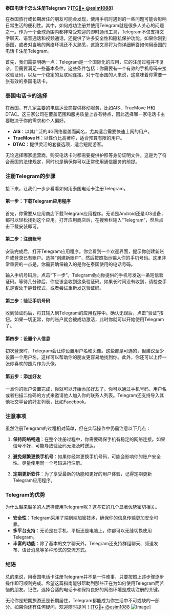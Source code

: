 **泰国电话卡怎么注册Telegram？[[TG💪+ @esim1088](https://t.me/s/esim1088)]**

在泰国旅行或长期居住的朋友可能会发现，使用手机时遇到的一些问题可能会影响日常生活的便利性。其中，如何成功注册并使用Telegram就是很多人关心的问题之一。作为一个全球范围内都非常受欢迎的即时通讯工具，Telegram不仅支持文字聊天、语音通话和视频通话，还提供了许多安全性和隐私保护功能。如果你刚到泰国，或者对当地的网络环境还不太熟悉，这篇文章将为你详细解答如何用泰国的电话卡注册Telegram。

首先，我们需要明确一点：Telegram是一个国际化的应用，它的注册过程并不复杂，但需要满足一些基本条件。这些条件包括：你需要有一个有效的手机号码来接收验证码，以及一个稳定的互联网连接。对于在泰国的人来说，这意味着你需要一张有效的泰国电话卡。

### 泰国电话卡的选择

在泰国，有几家主要的电信运营商提供移动服务，比如AIS、TrueMove H和DTAC。这三家公司在覆盖范围和服务质量上各有特点，因此选择哪一家电话卡主要取决于你的需求和个人偏好。

- **AIS**：以其广泛的4G网络覆盖而闻名，尤其适合需要快速上网的用户。
- **TrueMove H**：以性价比高著称，适合预算有限的用户。
- **DTAC**：提供灵活的套餐选项，适合短期游客。

无论选择哪家运营商，购买电话卡时都需要提供护照等身份证明文件。这是为了符合泰国的法律规定，同时也是确保你可以正常使用通信服务的前提。

### 注册Telegram的步骤

接下来，让我们一步步看看如何用泰国电话卡注册Telegram。

#### 第一步：下载Telegram应用程序

首先，你需要从应用商店下载Telegram应用程序。无论是Android还是iOS设备，都可以轻松找到这个应用。打开应用商店后，在搜索栏输入“Telegram”，然后点击下载安装即可。

#### 第二步：注册账号

安装完成后，打开Telegram应用程序。你会看到一个欢迎界面，提示你创建新账户或登录已有账户。选择“创建新账户”，然后按照指示输入你的手机号码。这里非常重要的一点是，你需要确保输入的是你在泰国使用的电话号码。

输入手机号码后，点击“下一步”。Telegram会向你提供的手机号发送一条短信验证码。等待几分钟后，你应该会收到这条验证码。如果长时间没有收到，请检查手机是否处于静音模式，或者尝试重新发送验证码。

#### 第三步：验证手机号码

收到验证码后，将其输入到Telegram的应用程序中。确认无误后，点击“验证”按钮。如果一切正常，你的账户就会被成功激活，此时你就可以开始使用Telegram了。

#### 第四步：设置个人信息

初次登录时，Telegram会让你设置用户名和头像。这些都是可选的，但建议至少设置一个用户名，这样可以帮助你的朋友更容易地找到你。此外，你还可以上传一张你喜欢的照片作为头像。

#### 第五步：添加好友

一旦你的账户设置完成，你就可以开始添加好友了。你可以通过手机号码、用户名或者扫描二维码的方式来邀请他人加入你的联系人列表。Telegram还支持导入其他社交平台的好友列表，比如Facebook。

### 注意事项

虽然注册Telegram的过程相对简单，但在实际操作中仍需注意以下几点：

1. **保持网络畅通**：在整个注册过程中，你需要确保手机有稳定的网络连接。如果信号不好，可能导致验证码无法及时送达。
   
2. **避免频繁更换手机号**：如果你经常更换手机号码，可能会影响你的账户安全性。尽量使用同一个号码进行注册。

3. **定期更新软件**：为了享受最新的功能和更好的用户体验，记得定期更新Telegram应用程序。

### Telegram的优势

为什么越来越多的人选择使用Telegram呢？这与它的几个显著优势密切相关。

- **安全性**：Telegram采用了端到端加密技术，确保你的信息传输更加安全可靠。
- **多平台支持**：无论是在手机、平板还是电脑上，你都可以无缝切换使用Telegram。
- **丰富的功能**：除了基本的文字聊天外，Telegram还支持群组聊天、频道发布、语音消息等多种形式的交流方式。

### 结语

总的来说，用泰国电话卡注册Telegram并不是一件难事，只要按照上述步骤逐步操作即可顺利完成。希望这篇指南能够帮助到那些正在为如何使用Telegram而苦恼的朋友。记住，选择合适的电话卡和保持良好的网络环境是成功注册的关键。

无论你是短期旅游还是长期居住，Telegram都能成为你生活中不可或缺的一部分。如果你还有任何疑问，欢迎随时提问！[[TG💪+ @esim1088](https://t.me/s/esim1088) ![Image](https://i.postimg.cc/4NQfJmqS/Snipaste-2025-05-13-00-14-12.png)]